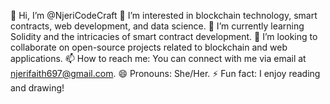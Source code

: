 👋 Hi, I’m @NjeriCodeCraft
👀 I’m interested in blockchain technology, smart contracts, web development, and data science.
🌱 I’m currently learning Solidity and the intricacies of smart contract development.
💞️ I’m looking to collaborate on open-source projects related to blockchain and web applications.
📫 How to reach me: You can connect with me via email at njerifaith697@gmail.com.
😄 Pronouns: She/Her.
⚡ Fun fact: I enjoy reading and drawing!

<!---
NjeriCodeCraft/NjeriCodeCraft is a ✨ special ✨ repository because its `README.md` (this file) appears on your GitHub profile.
You can click the Preview link to take a look at your changes.
--->
